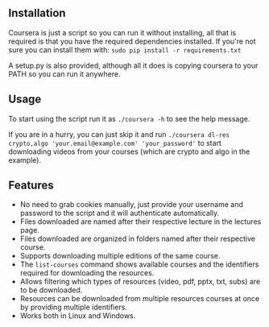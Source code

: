 
Installation
------------

Coursera is just a script so you can run it without installing, all that is required is that you have the required dependencies installed.
If you're not sure you can install them with: `sudo pip install -r requirements.txt`

A setup.py is also provided, although all it does is copying coursera to your PATH so you can run it anywhere.

Usage
-----

To start using the script run it as `./coursera -h` to see the help message.

If you are in a hurry, you can just skip it and run `./coursera dl-res crypto,algo 'your.email@example.com' 'your_password'` to start downloading videos from your courses (which are crypto and algo in the example).


Features
--------

  * No need to grab cookies manually, just provide your username and password to the script and it will authenticate automatically.
  * Files downloaded are named after their respective lecture in the lectures page.
  * Files downloaded are organized in folders named after their respective course.
  * Supports downloading multiple editions of the same course.
  * The `list-courses` command shows available courses and the identifiers required for downloading the resources.
  * Allows filtering which types of resources (video, pdf, pptx, txt, subs) are to be downloaded.
  * Resources can be downloaded from multiple resources courses at once by providing multiple identifiers.
  * Works both in Linux and Windows.

